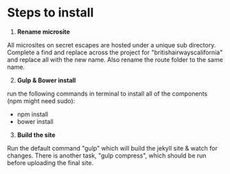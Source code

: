 Steps to install
==================

1. __Rename microsite__

All microsites on secret escapes are hosted under a unique sub directory. Complete a find and replace across the project for "britishairwayscalifornia" and replace all with the new name. Also rename the route folder to the same name.


2. __Gulp & Bower install__

run the following commands in terminal to install all of the components (npm might need sudo):
- npm install
- bower install


3. __Build the site__

Run the default command "gulp" which will build the jekyll site & watch for changes. There is another task, "gulp compress", which should be run before uploading the final site.